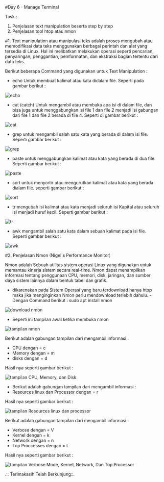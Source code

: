 #Day 6 - Manage Terminal

Task :
1. Penjelasan text manipulation beserta step by step
2. Penjelasan tool htop atau nmon

#1. Text manipulation atau manipulasi teks adalah proses mengubah atau memodifikasi data teks menggunakan berbagai perintah dan alat yang tersedia di Linux. Hal ini melibatkan melakukan operasi seperti pencarian, penyaringan, penggantian, pemformatan, dan ekstraksi bagian tertentu dari data teks. 

Berikut beberapa Command yang digunakan untuk Text Manipulation :

- echo
Untuk membuat kalimat atau kata didalam file. Seperti pada gambar berikut :

![echo](https://github.com/Drewsans/devops17-dumbways-Tesar-Nurrizky/assets/118201274/74516b72-446e-4b89-9009-253f0e93ef25)

- cat (catch)
Untuk mengambil atau membuka apa isi di dalam file, dan bisa juga untuk menggabungkan isi file 1 dan file 2 menjadi isi gabungan dari file 1 dan file 2 berada di file 4. Seperti di gambar berikut :

![cat](https://github.com/Drewsans/devops17-dumbways-Tesar-Nurrizky/assets/118201274/d6a57cf6-1595-48e2-80a5-e1d7bb39eccb)

- grep
untuk mengambil salah satu kata yang berada di dalam isi file. Seperti gambar berikut :

![grep](https://github.com/Drewsans/devops17-dumbways-Tesar-Nurrizky/assets/118201274/17800add-bfac-4318-a5aa-b7eb9c53bb1a)

- paste
untuk menggabungkan kalimat atau kata yang berada di dua file. Seperti gambar berikut :

![paste](https://github.com/Drewsans/devops17-dumbways-Tesar-Nurrizky/assets/118201274/54084daa-3f3d-4112-bcb1-f9ae36c08a00)

- sort
untuk menyortir atau mengurutkan kalimat atau kata yang berada dialam file. seperti gambar berikut :

![sort](https://github.com/Drewsans/devops17-dumbways-Tesar-Nurrizky/assets/118201274/f4f3ef75-a0d9-4dfd-b047-741c2f55a53f)

- tr
mengubah isi kalimat atau kata menjadi seluruh isi Kapital atau seluruh isi menjadi huruf kecil. Seperti gambar berikut :

![tr](https://github.com/Drewsans/devops17-dumbways-Tesar-Nurrizky/assets/118201274/7f4f2e8d-dba6-45d5-8198-8fd617759050)

- awk
mengambil salah satu kata dalam sebuah kalimat pada isi file. Seperti gambar berikut :

![awk](https://github.com/Drewsans/devops17-dumbways-Tesar-Nurrizky/assets/118201274/46c5a070-76e6-41d7-b46d-f3cf5c5f2a3f)

#2. Penjelasan Nmon (Nigel's Performance Monitor)

Nmon adalah Sebuah utilitas sistem operasi Linux yang digunakan untuk memantau kinerja sistem secara real-time. Nmon dapat menampilkan informasi tentang penggunaan CPU, memori, disk, jaringan, dan sumber daya sistem lainnya dalam bentuk tabel dan grafik.

- dikarenakan pada Sistem Operasi yang baru terdownload hanya htop maka jika menginginkan Nmon perlu mendownload terlebih dahulu.
-Dengan Command berikut : sudo apt install nmon

![download nmon](https://github.com/Drewsans/devops17-dumbways-Tesar-Nurrizky/assets/118201274/6ee97ae1-8236-4fea-8227-588ceb6b3e4a)

- Seperti ini tampilan awal ketika membuka nmon

![tampilan nmon](https://github.com/Drewsans/devops17-dumbways-Tesar-Nurrizky/assets/118201274/133905ed-cb73-4b1f-8e0f-bb2286ed4b19)

Berikut adalah gabungan tampilan dari mengambil informasi :
- CPU dengan = c
- Memory dengan = m
- disks dengan = d

Hasil nya seperti gambar berikut :

![tampilan CPU, Memory, dan Disk](https://github.com/Drewsans/devops17-dumbways-Tesar-Nurrizky/assets/118201274/bb13006a-d765-477f-8c1d-c7cc4521201b)

- Berikut adalah gabungan tampilan dari mengambil informasi :
- Resources linux dan Processor dengan = r

Hasil nya seperti gambar berikut :

![tampilan Resources linux dan processor](https://github.com/Drewsans/devops17-dumbways-Tesar-Nurrizky/assets/118201274/e36f338a-1fee-4f7a-90f7-122da5b301b9)

Berikut adalah gabungan tampilan dari mengambil informasi :
- Verbose dengan = V
- Kernel dengan = k
- Network dengan = n
- Top Proccesses dengan = t

Hasil nya seperti gambar berikut :

![tampilan Verbose Mode, Kernel, Network, Dan Top Processor](https://github.com/Drewsans/devops17-dumbways-Tesar-Nurrizky/assets/118201274/1e78159b-f826-4ba9-813e-74bb673ef1df)

.:: Terimakasih Telah Berkunjung::.
